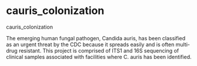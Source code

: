 # cauris_colonization
cauris_colonization

The emerging human fungal pathogen, Candida auris, has been classified as an urgent threat by the CDC because it spreads easily and is often multi-drug resistant. This project is comprised of ITS1 and 16S sequencing of clinical samples associated with facilities where C. auris has been identified.

